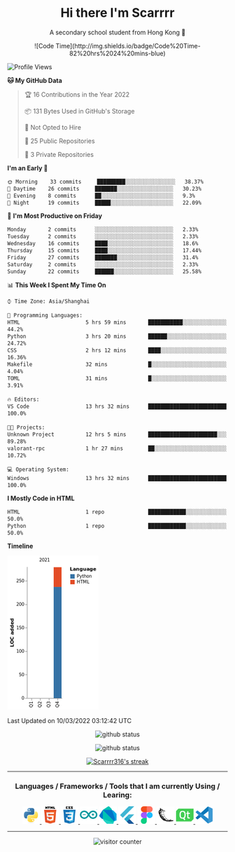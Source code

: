 <!-- **scarrrr316/scarrrr316** is a ✨ _special_ ✨ repository because its `README.md` (this file) appears on your GitHub profile. -->

<h1 align="center">Hi there I'm Scarrrr</h1>
<p align="center"> A secondary school student from Hong Kong 🤪</p>

<p align="center">
  <!--START_SECTION:waka-->
![Code Time](http://img.shields.io/badge/Code%20Time-82%20hrs%2024%20mins-blue)

![Profile Views](http://img.shields.io/badge/Profile%20Views-0-blue)

**🐱 My GitHub Data** 

> 🏆 16 Contributions in the Year 2022
 > 
> 📦 131 Bytes Used in GitHub's Storage 
 > 
> 🚫 Not Opted to Hire
 > 
> 📜 25 Public Repositories 
 > 
> 🔑 3 Private Repositories  
 > 
**I'm an Early 🐤** 

```text
🌞 Morning    33 commits     █████████░░░░░░░░░░░░░░░░   38.37% 
🌆 Daytime    26 commits     ███████░░░░░░░░░░░░░░░░░░   30.23% 
🌃 Evening    8 commits      ██░░░░░░░░░░░░░░░░░░░░░░░   9.3% 
🌙 Night      19 commits     █████░░░░░░░░░░░░░░░░░░░░   22.09%

```
📅 **I'm Most Productive on Friday** 

```text
Monday       2 commits      ░░░░░░░░░░░░░░░░░░░░░░░░░   2.33% 
Tuesday      2 commits      ░░░░░░░░░░░░░░░░░░░░░░░░░   2.33% 
Wednesday    16 commits     ████░░░░░░░░░░░░░░░░░░░░░   18.6% 
Thursday     15 commits     ████░░░░░░░░░░░░░░░░░░░░░   17.44% 
Friday       27 commits     ███████░░░░░░░░░░░░░░░░░░   31.4% 
Saturday     2 commits      ░░░░░░░░░░░░░░░░░░░░░░░░░   2.33% 
Sunday       22 commits     ██████░░░░░░░░░░░░░░░░░░░   25.58%

```


📊 **This Week I Spent My Time On** 

```text
⌚︎ Time Zone: Asia/Shanghai

💬 Programming Languages: 
HTML                     5 hrs 59 mins       ███████████░░░░░░░░░░░░░░   44.2% 
Python                   3 hrs 20 mins       ██████░░░░░░░░░░░░░░░░░░░   24.72% 
CSS                      2 hrs 12 mins       ████░░░░░░░░░░░░░░░░░░░░░   16.36% 
Makefile                 32 mins             █░░░░░░░░░░░░░░░░░░░░░░░░   4.04% 
TOML                     31 mins             █░░░░░░░░░░░░░░░░░░░░░░░░   3.91%

🔥 Editors: 
VS Code                  13 hrs 32 mins      █████████████████████████   100.0%

🐱‍💻 Projects: 
Unknown Project          12 hrs 5 mins       ██████████████████████░░░   89.28% 
valorant-rpc             1 hr 27 mins        ██░░░░░░░░░░░░░░░░░░░░░░░   10.72%

💻 Operating System: 
Windows                  13 hrs 32 mins      █████████████████████████   100.0%

```

**I Mostly Code in HTML** 

```text
HTML                     1 repo              ████████████░░░░░░░░░░░░░   50.0% 
Python                   1 repo              ████████████░░░░░░░░░░░░░   50.0%

```


**Timeline**

![Chart not found](https://raw.githubusercontent.com/scarrrr316/scarrrr316/main/charts/bar_graph.png) 


 Last Updated on 10/03/2022 03:12:42 UTC
<!--END_SECTION:waka-->
</p>

<p align="center">
  <img alt="github status" src="https://github-readme-stats.vercel.app/api?username=scarrrr316&show_icons=true&theme=react"/>
</p>

<p align="center">
  <img alt="github status" src="https://github-readme-stats.vercel.app/api/top-langs/?username=scarrrr316&show_icons=true&theme=react"/>
</p>

<p align="center">
  <a href="https://github.com/DenverCoder1/github-readme-streak-stats">
    <img title="🔥 Get streak stats for your profile at git.io/streak-stats" alt="Scarrrr316's streak" src="https://github-readme-streak-stats.herokuapp.com/?user=scarrrr316&theme=black-ice&hide_border=true&stroke=0000&background=060A0CD0"/>
  </a>
</p>
 
<hr>
<h3 align="center">Languages / Frameworks / Tools that I am currently Using / Learing:  </h3>

<p align="center">
  <a href="https://www.python.org" target="_blank"> 
  <img src="https://raw.githubusercontent.com/devicons/devicon/master/icons/python/python-original.svg" alt="python" width="40" height="40"/> 
  </a>

  <a href="https://www.w3.org/html/" target="_blank">
  <img src="https://raw.githubusercontent.com/devicons/devicon/master/icons/html5/html5-original-wordmark.svg" alt="html5" width="40" height="40"/> 
  </a>

  <a href="https://www.w3schools.com/css/" target="_blank"> 
  <img src="https://raw.githubusercontent.com/devicons/devicon/master/icons/css3/css3-original-wordmark.svg" alt="css3" width="40" height="40"/> 
  </a>

  <a href="https://www.arduino.cc/" target="_blank"> 
  <img src="https://raw.githubusercontent.com/devicons/devicon/master/icons/arduino/arduino-original.svg" alt="arduino" width="40" height="40"/> 
  </a>

  <a href="https://dart.dev/" target="_blank"> 
  <img src="https://github.com/devicons/devicon/raw/master/icons/dart/dart-original.svg" alt="dart" width="40" height="40"/> 
  </a>

  <a href="https://flutter.dev/" target="_blank"> 
  <img src="https://github.com/devicons/devicon/raw/master/icons/flutter/flutter-original.svg" alt="flutter" width="40" height="40"/> 
  </a>

  <a href="https://www.figma.com/" target="_blank"> 
  <img src="https://github.com/devicons/devicon/raw/master/icons/figma/figma-original.svg" alt="figma" width="40" height="40"/> 
  </a>

  <a href="https://flask.palletsprojects.com/" target="_blank"> 
  <img src="https://github.com/devicons/devicon/raw/master/icons/flask/flask-original.svg" alt="flask" width="40" height="40"/> 
  </a>

  <a href="https://www.qt.io/" target="_blank"> 
  <img src="https://github.com/devicons/devicon/raw/master/icons/qt/qt-original.svg" alt="qt" width="40" height="40"/> 
  </a>

  <a href="https://code.visualstudio.com/" target="_blank"> 
  <img src="https://github.com/devicons/devicon/raw/master/icons/vscode/vscode-original.svg" alt="vscode" width="40" height="40"/> 
  </a>
</p>

<hr>

<p align="center">
<!--   <img alt="visitor counter" src="https://visitor-badge.glitch.me/badge?page_id=scarrrr316"/> -->
  <img alt="visitor counter" src="https://api.visitorbadge.io/api/VisitorHit?user=scarrrr316&repo=scarrrr316&countColor=%FFFFFF"/>

</p>
